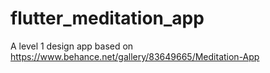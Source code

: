 # flutter_meditation_app

A level 1 design app based on https://www.behance.net/gallery/83649665/Meditation-App